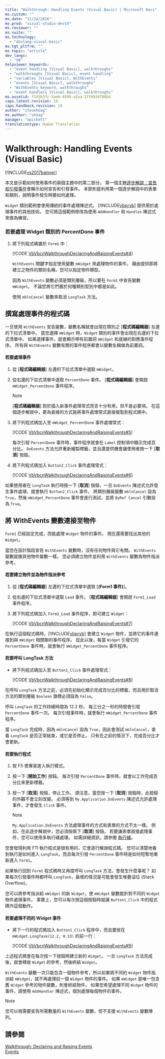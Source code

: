 ```yaml
---
title: "Walkthrough: Handling Events (Visual Basic) | Microsoft Docs"
ms.custom: ""
ms.date: "11/24/2016"
ms.prod: "visual-studio-dev14"
ms.reviewer: ""
ms.suite: ""
ms.technology: 
  - "devlang-visual-basic"
ms.tgt_pltfrm: ""
ms.topic: "article"
dev_langs: 
  - "VB"
helpviewer_keywords: 
  - "event handling [Visual Basic], walkthroughs"
  - "walkthroughs [Visual Basic], event handling"
  - "variables [Visual Basic], WithEvents"
  - "events [Visual Basic], walkthroughs"
  - "WithEvents keyword, walkthroughs"
  - "event handlers [Visual Basic], walkthroughs"
ms.assetid: f145b3fc-5ae0-4509-a2aa-1ff6934706bd
caps.latest.revision: 18
caps.handback.revision: 18
author: "stevehoag"
ms.author: "shoag"
manager: "wpickett"
translationtype: Human Translation
---
```

# Walkthrough: Handling Events (Visual Basic)
[!INCLUDE[vs2017banner](../../../../csharp/includes/vs2017banner.md)]

本文是示範如何使用事件的兩個主題中的第二部分。  第一個主題[逐步解說：宣告和引發事件](../../../../visual-basic/programming-guide/language-features/events/walkthrough-declaring-and-raising-events.md)會顯示如何宣告和引發事件。  本節則是利用第一個逐步解說中的表單和類別，說明事件發生時要如何處理。  
  
 `Widget` 類別範例會使用傳統的事件處理陳述式。  [!INCLUDE[vbprvb](../../../../csharp/programming-guide/concepts/linq/includes/vbprvb_md.md)] 提供用於處理事件的其他技術。  您可將這個範例修改為使用 `AddHandler` 和 `Handles` 陳述式來做為練習。  
  
### 若要處理 Widget 類別的 PercentDone 事件  
  
1.  將下列程式碼置於 `Form1` 中：  
  
     [!CODE [VbVbcnWalkthroughDeclaringAndRaisingEvents#4](../CodeSnippet/VS_Snippets_VBCSharp/VbVbcnWalkthroughDeclaringAndRaisingEvents#4)]  
  
     `WithEvents` 關鍵字指定使用變數 `mWidget` 來處理物件的事件。  藉由提供即將建立之物件的類別名稱，您可以指定物件類型。  
  
     因為 `WithEvents` 變數必須是類別層級，所以要在 `Form1` 中宣告變數 `mWidget`。  不論您將它們置於何種類別型別中都是如此。  
  
     使用 `mblnCancel` 變數來取消 `LongTask` 方法。  
  
## 撰寫處理事件的程式碼  
 一旦使用 `WithEvents` 宣告變數，變數名稱就會出現在類別之 \[**程式碼編輯器**\] 左邊的下拉式清單中。  當您選擇 `mWidget` 時，`Widget` 類別的事件會出現在右邊的下拉式清單中。  如果選擇事件，就會顯示帶有前置詞 `mWidget` 和底線的對應事件程序。  所有與 `WithEvents` 變數有關的事件程序都會以變數名稱做為前置詞。  
  
#### 若要處理事件  
  
1.  從 \[**程式碼編輯器**\] 左邊的下拉式清單中選取 `mWidget`。  
  
2.  從右邊的下拉式清單中選取 `PercentDone` 事件。  \[**程式碼編輯器**\] 會開啟 `mWidget_PercentDone` 事件程序。  
  
    > [!NOTE]
    >  \[**程式碼編輯器**\] 對於插入新事件處理常式而言十分有用，但不是必要項。  在這個逐步解說中，更為直接的方式是將事件處理常式直接複製到程式碼中。  
  
3.  將下列程式碼加入至 `mWidget_PercentDone` 事件處理常式：  
  
     [!CODE [VbVbcnWalkthroughDeclaringAndRaisingEvents#5](../CodeSnippet/VS_Snippets_VBCSharp/VbVbcnWalkthroughDeclaringAndRaisingEvents#5)]  
  
     每次引發 `PercentDone` 事件時，事件程序就會在 `Label` 控制項中顯示完成百分比。  `DoEvents` 方法允許重新繪製標籤，並且還提供機會讓使用者按一下 \[**取消**\] 按鈕。  
  
4.  將下列程式碼加入 `Button2_Click` 事件處理常式：  
  
     [!CODE [VbVbcnWalkthroughDeclaringAndRaisingEvents#6](../CodeSnippet/VS_Snippets_VBCSharp/VbVbcnWalkthroughDeclaringAndRaisingEvents#6)]  
  
 如果使用者在 `LongTask` 執行時按一下 \[**取消**\] 按鈕，一旦 `DoEvents` 陳述式允許發生事件處理，就會執行 `Button2_Click` 事件。  將類別層級變數 `mblnCancel` 設為 `True`，然後 `mWidget_PercentDone` 事件會進行測試，並將 `ByRef Cancel` 引數設為 `True`。  
  
## 將 WithEvents 變數連接至物件  
 `Form1` 已經設定完成，而能處理 `Widget` 物件的事件。  現在還需要找出其他的 `Widget`。  
  
 當您在設計階段宣告 `WithEvents` 變數時，沒有任何物件與它有關。  `WithEvents` 變數就像其他物件變數一樣。  您必須建立物件並利用 `WithEvents` 變數為物件指派參考。  
  
#### 若要建立物件並為物件指派參考  
  
1.  從 \[**程式碼編輯器**\] 左邊的下拉式清單中選取 \[**\(Form1 事件\)**\]。  
  
2.  從右邊的下拉式清單中選取 `Load` 事件。  \[**程式碼編輯器**\] 會開啟 `Form1_Load` 事件程序。  
  
3.  將下列程式碼加入 `Form1_Load` 事件程序，即可建立 `Widget`：  
  
     [!CODE [VbVbcnWalkthroughDeclaringAndRaisingEvents#7](../CodeSnippet/VS_Snippets_VBCSharp/VbVbcnWalkthroughDeclaringAndRaisingEvents#7)]  
  
 在執行這個程式碼時，[!INCLUDE[vbprvb](../../../../csharp/programming-guide/concepts/linq/includes/vbprvb_md.md)] 會建立 `Widget` 物件，並將它的事件連接到與 `mWidget` 相關聯的事件程序。  從此以後，每當 `Widget` 引發它的 `PercentDone` 事件時，就會執行 `mWidget_PercentDone` 事件程序。  
  
#### 若要呼叫 LongTask 方法  
  
-   將下列程式碼加入至 `Button1_Click` 事件處理常式：  
  
     [!CODE [VbVbcnWalkthroughDeclaringAndRaisingEvents#8](../CodeSnippet/VS_Snippets_VBCSharp/VbVbcnWalkthroughDeclaringAndRaisingEvents#8)]  
  
 在呼叫 `LongTask` 方法之前，必須先初始化顯示完成百分比的標籤，而且用於取消方法的類別層級 `Boolean` 旗標必須設為 `False`。  
  
 呼叫 `LongTask` 的工作持續時間為 12.2 秒。  每三分之一秒的時間會引發 `PercentDone` 事件一次。  每次引發事件時，就會執行 `mWidget_PercentDone` 事件程序。  
  
 當 `LongTask` 完成時，因為 `mblnCancel` 設為 `True`，因此會測試 `mblnCancel`，查看 `LongTask` 是否正常結束，或它是否停止。  只有在之前的情況下，完成百分比才會更新。  
  
#### 若要執行程式  
  
1.  按 F5 使專案進入執行模式。  
  
2.  按一下 \[**開始工作**\] 按鈕。  每次引發 `PercentDone` 事件時，就會以工作完成百分比來更新標籤。  
  
3.  按一下 \[**取消**\] 按鈕，停止工作。  請注意，當您按一下 \[**取消**\] 按鈕時，此按鈕的外觀不會立刻改變。  必須等到 `My.Application.DoEvents` 陳述式允許處理事件，才會發生 `Click` 事件。  
  
    > [!NOTE]
    >  `My.Application.DoEvents` 方法處理事件的方式和表單的方式不太一樣。  例如，在此逐步解說中，您必須按兩下 \[**取消**\] 按鈕。  若要讓表單直接處理事件，您可以使用多執行緒處理。  如需詳細資訊，請參閱 [執行緒](../Topic/Threading%20\(C%23%20and%20Visual%20Basic\).md)。  
  
 您會發現利用 F11 執行程式是很有用的，它會逐行解說程式碼。  您可以清楚地看到執行是如何進入 `LongTask`，而且每次引發 `PercentDone` 事件時是如何短暫地重新進入 `Form1`。  
  
 如果執行回到 `Form1` 程式碼時又再度呼叫 `LongTask` 方法，會發生什麼事呢？  如果每次引發事件時都呼叫 `LongTask`，最壞的情況是可能會發生堆疊溢位 \(Stack Overflow\)。  
  
 您可以將參考指派給 `mWidget` 的新 `Widget`，使 `mWidget` 變數能針對不同的 `Widget` 物件處理事件。  事實上，您可以每次按這個按鈕時就讓 `Button1_Click` 中的程式碼作這個動作。  
  
#### 若要處理不同的 Widget 事件  
  
-   將下一行的程式碼加入 `Button1_Click` 程序中，而且要放在 `mWidget.LongTask(12.2, 0.33)` 的前一行：  
  
     [!CODE [VbVbcnWalkthroughDeclaringAndRaisingEvents#9](../CodeSnippet/VS_Snippets_VBCSharp/VbVbcnWalkthroughDeclaringAndRaisingEvents#9)]  
  
 上述程式碼會在每次按一下按鈕時建立新的 `Widget`。  一旦 `LongTask` 方法完成後，就會釋放 `Widget` 的參考，然後終結 `Widget`。  
  
 `WithEvents` 變數一次只能包含一個物件參考，所以如果將不同的 `Widget` 物件指派給 `mWidget`，就不再處理前一個 `Widget` 物件的事件。  如果 `mWidget` 是唯一包含舊 `Widget` 參考的物件變數，則會終結物件。  如果您希望處理不同 `Widget` 物件的事件，請使用 `AddHandler` 陳述式，個別處理每個物件的事件。  
  
> [!NOTE]
>  您可以視需要宣告所需數量的 `WithEvents` 變數，但不支援 `WithEvents` 變數陣列。  
  
## 請參閱  
 [Walkthrough: Declaring and Raising Events](../../../../visual-basic/programming-guide/language-features/events/walkthrough-declaring-and-raising-events.md)   
 [Events](../../../../visual-basic/programming-guide/language-features/events/events.md)
